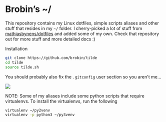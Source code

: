 # Brobin’s ~/

This repository contains my Linux dotfiles, simple scripts aliases and other stuff that resides in my `~/` folder. I cherry-picked a lot of stuff from [mathiasbynens/dotfiles](https://github.com/mathiasbynens/dotfiles) and added some of my own. Check that repository out for more stuff and more detailed docs :)

Installation

```bash
git clone https://github.com/brobin/tilde
cd tilde
source tilde.sh
```

You should probably also fix the `.gitconfig` user section so you aren't me...

![](http://i.imgur.com/cDaboYy.png)

NOTE: Some of my aliases include some python scripts that require virtualenvs. To install the virtualenvs, run the following

```bash
virtualenv ~/py2venv
virtualenv -p python3 ~/py3venv
```
